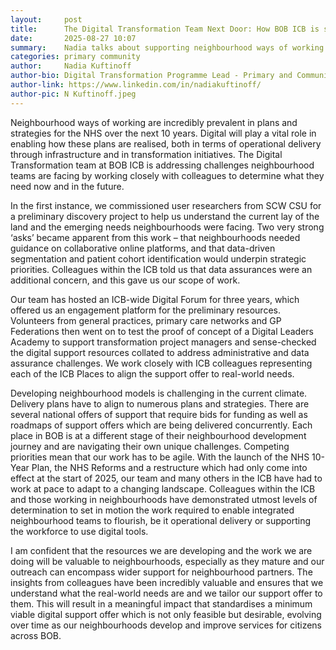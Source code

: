 ```yaml
---
layout:     post
title:      The Digital Transformation Team Next Door: How BOB ICB is supporting Neighbourhood ways of working as it develops
date:       2025-08-27 10:07
summary:    Nadia talks about supporting neighbourhood ways of working
categories: primary community 
author:     Nadia Kuftinoff
author-bio: Digital Transformation Programme Lead - Primary and Community
author-link: https://www.linkedin.com/in/nadiakuftinoff/
author-pic: N Kuftinoff.jpeg
---
```


Neighbourhood ways of working are incredibly prevalent in plans and strategies for the NHS over the next 10 years. Digital will play a vital role in enabling how these plans are realised, both in terms of operational delivery through infrastructure and in transformation initiatives. The Digital Transformation team at BOB ICB is addressing challenges neighbourhood teams are facing by working closely with colleagues to determine what they need now and in the future.

In the first instance, we commissioned user researchers from SCW CSU for a preliminary discovery project to help us understand the current lay of the land and the emerging needs neighbourhoods were facing. Two very strong ‘asks’ became apparent from this work – that neighbourhoods needed guidance on collaborative online platforms, and that data-driven segmentation and patient cohort identification would underpin strategic priorities. Colleagues within the ICB told us that data assurances were an additional concern, and this gave us our scope of work.

Our team has hosted an ICB-wide Digital Forum for three years, which offered us an engagement platform for the preliminary resources. Volunteers from general practices, primary care networks and GP Federations then went on to test the proof of concept of a Digital Leaders Academy to support transformation project managers and sense-checked the digital support resources collated to address administrative and data assurance challenges. We work closely with ICB colleagues representing each of the ICB Places to align the support offer to real-world needs. 

Developing neighbourhood models is challenging in the current climate. Delivery plans have to align to numerous plans and strategies. There are several national offers of support that require bids for funding as well as roadmaps of support offers which are being delivered concurrently. Each place in BOB is at a different stage of their neighbourhood development journey and are navigating their own unique challenges. Competing priorities mean that our work has to be agile. With the launch of the NHS 10-Year Plan, the NHS Reforms and a restructure which had only come into effect at the start of 2025, our team and many others in the ICB have had to work at pace to adapt to a changing landscape. Colleagues within the ICB and those working in neighbourhoods have demonstrated utmost levels of determination to set in motion the work required to enable integrated neighbourhood teams to flourish, be it operational delivery or supporting the workforce to use digital tools.

I am confident that the resources we are developing and the work we are doing will be valuable to neighbourhoods, especially as they mature and our outreach can encompass wider support for neighbourhood partners. The insights from colleagues have been incredibly valuable and ensures that we understand what the real-world needs are and we tailor our support offer to them. This will result in a meaningful impact that standardises a minimum viable digital support offer which is not only feasible but desirable, evolving over time as our neighbourhoods develop and improve services for citizens across BOB. 
